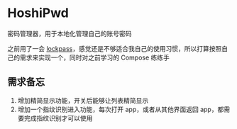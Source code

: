 # HoshiPwd
密码管理器，用于本地化管理自己的账号密码

之前用了一会 [lockpass](https://github.com/ftyszyx/lockpass)，感觉还是不够适合我自己的使用习惯，所以打算按照自己的需求来实现一个，同时对之前学习的 Compose 练练手

## 需求备忘
1. 增加精简显示功能，开关后能够让列表精简显示
2. 增加一个指纹识别进入功能，每次打开 app，或者从其他界面返回 app，都需要完成指纹识别才可以使用